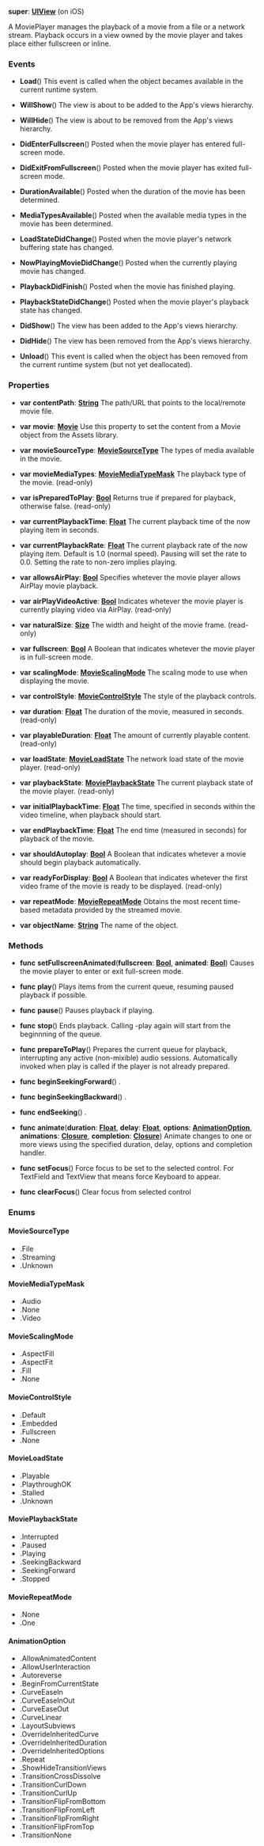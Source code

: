**super**: **[UIView](UIView.md)** (on iOS)

A MoviePlayer manages the playback of a movie from a file or a network stream. Playback occurs in a view owned by the movie player and takes place either fullscreen or inline.



### Events

* **Load**()
This event is called when the object becames available in the current runtime system.

* **WillShow**()
The view is about to be added to the App's views hierarchy.

* **WillHide**()
The view is about to be removed from the App's views hierarchy.

* **DidEnterFullscreen**()
Posted when the movie player has entered full-screen mode.

* **DidExitFromFullscreen**()
Posted when the movie player has exited full-screen mode.

* **DurationAvailable**()
Posted when the duration of the movie has been determined.

* **MediaTypesAvailable**()
Posted when the available media types in the movie has been determined.

* **LoadStateDidChange**()
Posted when the movie player's network buffering state has changed.

* **NowPlayingMovieDidChange**()
Posted when the currently playing movie has changed.

* **PlaybackDidFinish**()
Posted when the movie has finished playing.

* **PlaybackStateDidChange**()
Posted when the movie player's playback state has changed.

* **DidShow**()
The view has been added to the App's views hierarchy.

* **DidHide**()
The view has been removed from the App's views hierarchy.

* **Unload**()
This event is called when the object has been removed from the current runtime system (but not yet deallocated).



### Properties

* **var** **contentPath**: **[String](../gravity/string.md)**
The path/URL that points to the local/remote movie file.

* **var** **movie**: **[Movie](Movie.md)**
Use this property to set the content from a Movie object from the Assets library.

* **var** **movieSourceType**: **<a href="#_enum_MovieSourceType">MovieSourceType</a>**
The types of media available in the movie.

* **var** **movieMediaTypes**: **<a href="#_enum_MovieMediaTypeMask">MovieMediaTypeMask</a>**
The playback type of the movie. \(read-only\)

* **var** **isPreparedToPlay**: **[Bool](../gravity/bool.md)**
Returns true if prepared for playback, otherwise false. \(read-only\)

* **var** **currentPlaybackTime**: **[Float](../gravity/float.md)**
The current playback time of the now playing item in seconds.

* **var** **currentPlaybackRate**: **[Float](../gravity/float.md)**
The current playback rate of the now playing item. Default is 1.0 (normal speed). Pausing will set the rate to 0.0. Setting the rate to non-zero implies playing.

* **var** **allowsAirPlay**: **[Bool](../gravity/bool.md)**
Specifies whetever the movie player allows AirPlay movie playback.

* **var** **airPlayVideoActive**: **[Bool](../gravity/bool.md)**
Indicates whetever the movie player is currently playing video via AirPlay. \(read-only\)

* **var** **naturalSize**: **[Size](Size.md)**
The width and height of the movie frame. \(read-only\)

* **var** **fullscreen**: **[Bool](../gravity/bool.md)**
A Boolean that indicates whetever the movie player is in full-screen mode.

* **var** **scalingMode**: **<a href="#_enum_MovieScalingMode">MovieScalingMode</a>**
The scaling mode to use when displaying the movie.

* **var** **controlStyle**: **<a href="#_enum_MovieControlStyle">MovieControlStyle</a>**
The style of the playback controls.

* **var** **duration**: **[Float](../gravity/float.md)**
The duration of the movie, measured in seconds. \(read-only\)

* **var** **playableDuration**: **[Float](../gravity/float.md)**
The amount of currently playable content. \(read-only\)

* **var** **loadState**: **<a href="#_enum_MovieLoadState">MovieLoadState</a>**
The network load state of the movie player. \(read-only\)

* **var** **playbackState**: **<a href="#_enum_MoviePlaybackState">MoviePlaybackState</a>**
The current playback state of the movie player. \(read-only\)

* **var** **initialPlaybackTime**: **[Float](../gravity/float.md)**
The time, specified in seconds within the video timeline, when playback should start.

* **var** **endPlaybackTime**: **[Float](../gravity/float.md)**
The end time (measured in seconds) for playback of the movie.

* **var** **shouldAutoplay**: **[Bool](../gravity/bool.md)**
A Boolean that indicates whetever a movie should begin playback automatically.

* **var** **readyForDisplay**: **[Bool](../gravity/bool.md)**
A Boolean that indicates whetever the first video frame of the movie is ready to be displayed. \(read-only\)

* **var** **repeatMode**: **<a href="#_enum_MovieRepeatMode">MovieRepeatMode</a>**
Obtains the most recent time-based metadata provided by the streamed movie.

* **var** **objectName**: **[String](../gravity/string.md)**
The name of the object.



### Methods

* **func** **setFullscreenAnimated**(**fullscreen**: **[Bool](../gravity/bool.md)**, **animated**: **[Bool](../gravity/bool.md)**)
Causes the movie player to enter or exit full-screen mode.

* **func** **play**()
Plays items from the current queue, resuming paused playback if possible.

* **func** **pause**()
Pauses playback if playing.

* **func** **stop**()
Ends playback. Calling -play again will start from the beginnning of the queue.

* **func** **prepareToPlay**()
Prepares the current queue for playback, interrupting any active (non-mixible) audio sessions. Automatically invoked when play is called if the player is not already prepared.

* **func** **beginSeekingForward**()
.

* **func** **beginSeekingBackward**()
.

* **func** **endSeeking**()
.

* **func** **animate**(**duration**: **[Float](../gravity/float.md)**, **delay**: **[Float](../gravity/float.md)**, **options**: **<a href="#_enum_AnimationOption">AnimationOption</a>**, **animations**: **<a href="../gravity/closure.html" data-toggle="popover" data-trigger="hover" title="animations ()" data-content="The animations closure, if set, contains the changes to commit to the views. This is where you programmatically change any animatable properties of the views in your view hierarchy. This block takes no parameters and has no return value.">Closure</a>**, **completion**: **<a href="../gravity/closure.html" data-toggle="popover" data-trigger="hover" title="completion (finished: Bool)" data-content="The completion closure, if set, is executed when the animation sequence ends. This block has no return value and takes a single Bool argument that indicates whether or not the animations actually finished before the completion handler was called. If the duration of the animation is 0, this block is performed at the beginning of the next run loop cycle.">Closure</a>**)
Animate changes to one or more views using the specified duration, delay, options and completion handler.

* **func** **setFocus**()
Force focus to be set to the selected control. For TextField and TextView that means force Keyboard to appear.

* **func** **clearFocus**()
Clear focus from selected control





### Enums

<div id="_enum_MovieSourceType"></div>

#### MovieSourceType
 * .File
 * .Streaming
 * .Unknown

<div id="_enum_MovieMediaTypeMask"></div>

#### MovieMediaTypeMask
 * .Audio
 * .None
 * .Video

<div id="_enum_MovieScalingMode"></div>

#### MovieScalingMode
 * .AspectFill
 * .AspectFit
 * .Fill
 * .None

<div id="_enum_MovieControlStyle"></div>

#### MovieControlStyle
 * .Default
 * .Embedded
 * .Fullscreen
 * .None

<div id="_enum_MovieLoadState"></div>

#### MovieLoadState
 * .Playable
 * .PlaythroughOK
 * .Stalled
 * .Unknown

<div id="_enum_MoviePlaybackState"></div>

#### MoviePlaybackState
 * .Interrupted
 * .Paused
 * .Playing
 * .SeekingBackward
 * .SeekingForward
 * .Stopped

<div id="_enum_MovieRepeatMode"></div>

#### MovieRepeatMode
 * .None
 * .One

<div id="_enum_AnimationOption"></div>

#### AnimationOption
 * .AllowAnimatedContent
 * .AllowUserInteraction
 * .Autoreverse
 * .BeginFromCurrentState
 * .CurveEaseIn
 * .CurveEaseInOut
 * .CurveEaseOut
 * .CurveLinear
 * .LayoutSubviews
 * .OverrideInheritedCurve
 * .OverrideInheritedDuration
 * .OverrideInheritedOptions
 * .Repeat
 * .ShowHideTransitionViews
 * .TransitionCrossDissolve
 * .TransitionCurlDown
 * .TransitionCurlUp
 * .TransitionFlipFromBottom
 * .TransitionFlipFromLeft
 * .TransitionFlipFromRight
 * .TransitionFlipFromTop
 * .TransitionNone



